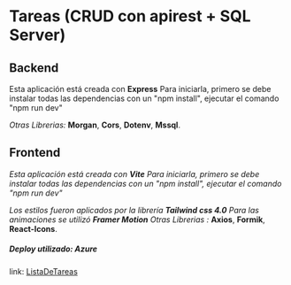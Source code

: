 # Tareas (CRUD con apirest + SQL Server)
## Backend
Esta aplicación está creada con **Express**
Para iniciarla, primero se debe instalar todas las dependencias con un "npm install",
ejecutar el comando "npm run dev"

*Otras Librerias:*
**Morgan**,
**Cors**,
**Dotenv**,
**Mssql**.

## Frontend

*Esta aplicación está creada con **Vite**
*Para iniciarla, primero se debe instalar todas las dependencias con un "npm install",
ejecutar el comando "npm run dev"**

*Los estilos fueron aplicados por la librería **Tailwind css 4.0**
Para las animaciones se utilizó **Framer Motion***
*Otras Librerias :* 
**Axios**, 
**Formik**, 
**React-Icons**.
##### Deploy utilizado: **Azure** 
link:  [ListaDeTareas](https://lemon-mushroom-01330ad1e.6.azurestaticapps.net/)
